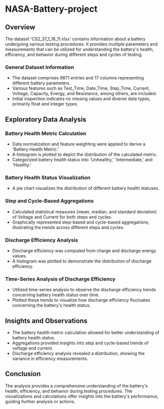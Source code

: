 # NASA-Battery-project

## Overview

The dataset 'CS2_37_1_18_11.xlsx' contains information about a battery undergoing various testing procedures. It provides multiple parameters and measurements that can be utilized for understanding the battery's health, efficiency, and behavior during different steps and cycles of testing.

### General Dataset Information

- The dataset comprises 9871 entries and 17 columns representing different battery parameters.
- Various features such as Test_Time, Date_Time, Step_Time, Current, Voltage, Capacity, Energy, and Resistance, among others, are included.
- Initial inspection indicates no missing values and diverse data types, primarily float and integer types.

## Exploratory Data Analysis

### Battery Health Metric Calculation

- Data normalization and feature weighting were applied to derive a 'Battery Health Metric.'
- A histogram is plotted to depict the distribution of the calculated metric.
- Categorized battery health status into 'Unhealthy,' 'Intermediate,' and 'Healthy.'

### Battery Health Status Visualization

- A pie chart visualizes the distribution of different battery health statuses.

### Step and Cycle-Based Aggregations

- Calculated statistical measures (mean, median, and standard deviation) of Voltage and Current for both steps and cycles.
- Graphically represented step-based and cycle-based aggregations, illustrating the trends across different steps and cycles.

### Discharge Efficiency Analysis

- Discharge efficiency was computed from charge and discharge energy values.
- A histogram was plotted to demonstrate the distribution of discharge efficiency.

### Time-Series Analysis of Discharge Efficiency

- Utilized time-series analysis to observe the discharge efficiency trends concerning battery health status over time.
- Plotted these trends to visualize how discharge efficiency fluctuates concerning the battery's health status.

## Insights and Observations

- The battery health metric calculation allowed for better understanding of battery health status.
- Aggregations provided insights into step and cycle-based trends of voltage and current.
- Discharge efficiency analysis revealed a distribution, showing the variance in efficiency measurements.

## Conclusion

The analysis provides a comprehensive understanding of the battery's health, efficiency, and behavior during testing procedures. The visualizations and calculations offer insights into the battery's performance, guiding further analysis or actions.

